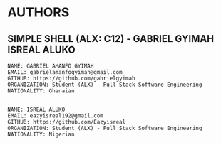 # AUTHORS 
## SIMPLE SHELL (ALX: C12) - GABRIEL GYIMAH ISREAL ALUKO

	NAME: GABRIEL AMANFO GYIMAH
	EMAIL: gabrielamanfogyimah@gmail.com
	GITHUB: https://github.com/gabrielgyimah
	ORGANIZATION: Student (ALX) - Full Stack Software Engineering
	NATIONALITY: Ghanaian


	NAME: ISREAL ALUKO
	EMAIL: eazyisreal192@gmail.com
	GITHUB: https://github.com/Eazyisreal
	ORGANIZATION: Student (ALX) - Full Stack Software Engineering
	NATIONALITY: Nigerian
